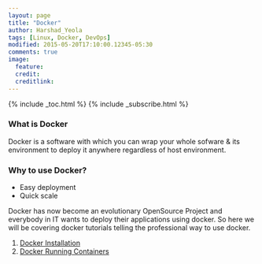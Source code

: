 ```yaml
---
layout: page
title: "Docker"
author: Harshad_Yeola
tags: [Linux, Docker, DevOps]
modified: 2015-05-20T17:10:00.12345-05:30
comments: true
image:
  feature: 
  credit:
  creditlink:
---
```


{% include _toc.html %}
{% include _subscribe.html %}

### What is Docker
Docker is a software with which you can wrap your whole sofware & its environment to deploy it anywhere regardless of host environment.

### Why to use Docker?
- Easy deployment
- Quick scale

Docker has now become an evolutionary OpenSource Project and everybody in IT wants to deploy their applications using docker. So here we will be covering docker tutorials telling the professional way to use docker.

1. <a href="/devops/docker/docker-installation/"> Docker Installation </a>
1. <a href="/devops/docker/docker-running-containers/"> Docker Running Containers </a>
